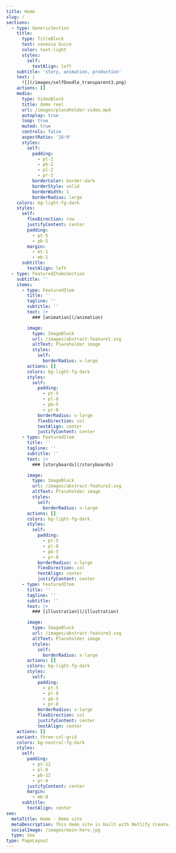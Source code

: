 ```yaml
---
title: Home
slug: /
sections:
  - type: GenericSection
    title:
      type: TitleBlock
      text: vanessa buice
      color: text-light
      styles:
        self:
          textAlign: left
    subtitle: 'story, animation, production'
    text: |
      ![](/images/selfDoodle_transparent3.png)
    actions: []
    media:
      type: VideoBlock
      title: demo reel
      url: /images/placeholder-video.mp4
      autoplay: true
      loop: true
      muted: true
      controls: false
      aspectRatio: '16:9'
      styles:
        self:
          padding:
            - pt-2
            - pb-2
            - pl-2
            - pr-2
          borderColor: border-dark
          borderStyle: solid
          borderWidth: 1
          borderRadius: large
    colors: bg-light-fg-dark
    styles:
      self:
        flexDirection: row
        justifyContent: center
        padding:
          - pt-5
          - pb-5
        margin:
          - mt-1
          - mb-1
      subtitle:
        textAlign: left
  - type: FeaturedItemsSection
    subtitle: ''
    items:
      - type: FeaturedItem
        title: ''
        tagline: ''
        subtitle: ''
        text: |+
          ### [animation](/animation)

        image:
          type: ImageBlock
          url: /images/abstract-feature1.svg
          altText: Placeholder image
          styles:
            self:
              borderRadius: x-large
        actions: []
        colors: bg-light-fg-dark
        styles:
          self:
            padding:
              - pt-5
              - pl-8
              - pb-5
              - pr-8
            borderRadius: x-large
            flexDirection: col
            textAlign: center
            justifyContent: center
      - type: FeaturedItem
        title: ''
        tagline: ''
        subtitle: ''
        text: |+
          ### [storyboards](/storyboards)

        image:
          type: ImageBlock
          url: /images/abstract-feature2.svg
          altText: Placeholder image
          styles:
            self:
              borderRadius: x-large
        actions: []
        colors: bg-light-fg-dark
        styles:
          self:
            padding:
              - pt-5
              - pl-8
              - pb-5
              - pr-8
            borderRadius: x-large
            flexDirection: col
            textAlign: center
            justifyContent: center
      - type: FeaturedItem
        title: ''
        tagline: ''
        subtitle: ''
        text: |+
          ### [illustration](/illustration)

        image:
          type: ImageBlock
          url: /images/abstract-feature3.svg
          altText: Placeholder image
          styles:
            self:
              borderRadius: x-large
        actions: []
        colors: bg-light-fg-dark
        styles:
          self:
            padding:
              - pt-5
              - pl-8
              - pb-5
              - pr-8
            borderRadius: x-large
            flexDirection: col
            justifyContent: center
            textAlign: center
    actions: []
    variant: three-col-grid
    colors: bg-neutral-fg-dark
    styles:
      self:
        padding:
          - pt-12
          - pl-8
          - pb-12
          - pr-8
        justifyContent: center
        margin:
          - mb-0
      subtitle:
        textAlign: center
seo:
  metaTitle: Home - Demo site
  metaDescription: This demo site is built with Netlify Create.
  socialImage: /images/main-hero.jpg
  type: Seo
type: PageLayout
---
```

